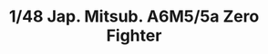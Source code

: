 ---
layout: product
title: "1/48 Jap. Mitsub. A6M5/5a Zero Fighter"
price: "5300" 
desc: "Maketa"
img_path: "/assets/img/61103.webp"
brand: "N/A"
available: true
special_offer: false
new: false
soon: false
cat: "010000"
subcat: "010300"
subsubcat: "0N/A"
sifra: "61103"
popular: false
spec: false
---